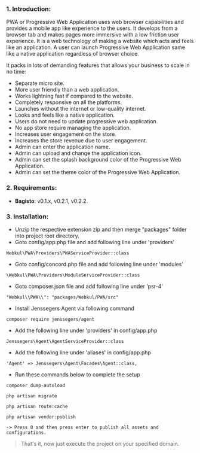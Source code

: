 ### 1. Introduction:

PWA or Progressive Web Application uses web browser capabilities and provides a mobile app like experience to the users. It develops from a browser tab and makes pages more immersive with a low friction user experience. It is a web technology of making a website which acts and feels like an application. A user can launch Progressive Web Application same like a native application regardless of browser choice.

It packs in lots of demanding features that allows your business to scale in no time:

* Separate micro site.
* More user friendly than a web application.
* Works lightning fast if compared to the website.
* Completely responsive on all the platforms.
* Launches without the internet or low-quality internet.
* Looks and feels like a native application.
* Users do not need to update progressive web application.
* No app store require managing the application.
* Increases user engagement on the store.
* Increases the store revenue due to user engagement.
* Admin can enter the application name.
* Admin can upload and change the application icon.
* Admin can set the splash background color of the Progressive Web Application.
* Admin can set the theme color of the Progressive Web Application.


### 2. Requirements:

* **Bagisto**: v0.1.x, v0.2.1, v0.2.2.


### 3. Installation:

* Unzip the respective extension zip and then merge "packages" folder into project root directory.
* Goto config/app.php file and add following line under 'providers'

~~~
Webkul\PWA\Providers\PWAServiceProvider::class
~~~

* Goto config/concord.php file and add following line under 'modules'

~~~
\Webkul\PWA\Providers\ModuleServiceProvider::class
~~~

* Goto composer.json file and add following line under 'psr-4'

~~~
"Webkul\\PWA\\": "packages/Webkul/PWA/src"
~~~

* Install Jenssegers Agent via following command

~~~
composer require jenssegers/agent
~~~

* Add the following line under 'providers' in config/app.php

~~~
Jenssegers\Agent\AgentServiceProvider::class
~~~

* Add the following line under 'aliases' in config/app.php

~~~
'Agent' => Jenssegers\Agent\Facades\Agent::class,
~~~

* Run these commands below to complete the setup

~~~
composer dump-autoload
~~~

~~~
php artisan migrate
~~~

~~~
php artisan route:cache
~~~

~~~
php artisan vendor:publish

-> Press 0 and then press enter to publish all assets and configurations.
~~~

> That's it, now just execute the project on your specified domain.
